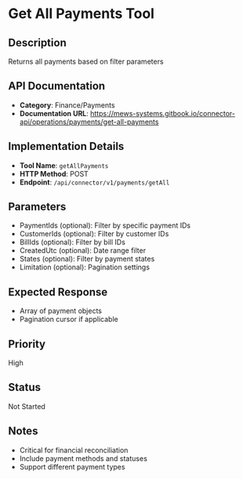 # Get All Payments Tool

## Description
Returns all payments based on filter parameters

## API Documentation
- **Category**: Finance/Payments
- **Documentation URL**: https://mews-systems.gitbook.io/connector-api/operations/payments/get-all-payments

## Implementation Details
- **Tool Name**: `getAllPayments`
- **HTTP Method**: POST
- **Endpoint**: `/api/connector/v1/payments/getAll`

## Parameters
- PaymentIds (optional): Filter by specific payment IDs
- CustomerIds (optional): Filter by customer IDs
- BillIds (optional): Filter by bill IDs
- CreatedUtc (optional): Date range filter
- States (optional): Filter by payment states
- Limitation (optional): Pagination settings

## Expected Response
- Array of payment objects
- Pagination cursor if applicable

## Priority
High

## Status
Not Started

## Notes
- Critical for financial reconciliation
- Include payment methods and statuses
- Support different payment types 